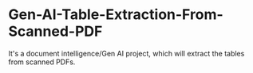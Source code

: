 # Gen-AI-Table-Extraction-From-Scanned-PDF
It's a document intelligence/Gen AI project, which will extract the tables from scanned PDFs.
